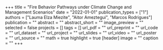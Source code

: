 +++
title = "Fire Behavior Pathways under Climate Change and Management Scenarios"
date = "2022-01-01"
publication_types = ["1"]
authors = ["Lauma Elza Miezite", "Aitor Ameztegui", "Marcos Rodrigues"]
publication = ""
abstract = ""
abstract_short = ""
image_preview = ""
selected = false
projects = []
tags = []
url_pdf = ""
url_preprint = ""
url_code = ""
url_dataset = ""
url_project = ""
url_slides = ""
url_video = ""
url_poster = ""
url_source = ""
math = true
highlight = true
[header]
image = ""
caption = ""
+++
